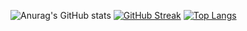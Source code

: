 ![Anurag's GitHub stats](https://github-readme-stats.vercel.app/api?username=svidmar&show_icons=true)
[![GitHub Streak](https://streak-stats.demolab.com/?user=svidmar)](https://git.io/streak-stats)
[![Top Langs](https://github-readme-stats.vercel.app/api/top-langs/?username=svidmar)](https://github.com/anuraghazra/github-readme-stats)

<!--
**svidmar/svidmar** is a ✨ _special_ ✨ repository because its `README.md` (this file) appears on your GitHub profile.

Here are some ideas to get you started:

- 🔭 I’m currently working on ...
- 🌱 I’m currently learning ...
- 👯 I’m looking to collaborate on ...
- 🤔 I’m looking for help with ...
- 💬 Ask me about ...
- 📫 How to reach me: ...
- 😄 Pronouns: ...
- ⚡ Fun fact: ...
-->
